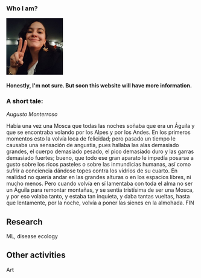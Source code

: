 ### Who I am?

<img align="center" width="150" height="150" src="images/Profile.jpg">

#### Honestly, I'm not sure. But soon this website will have more information. 


### A short tale: 


_Augusto Monterroso_

Había una vez una Mosca que todas las noches soñaba que era un Águila y que se encontraba volando por los Alpes y por los Andes.
En los primeros momentos esto la volvía loca de felicidad; pero pasado un tiempo le causaba una sensación de angustia, pues hallaba las alas demasiado grandes, el cuerpo demasiado pesado, el pico demasiado duro y las garras demasiado fuertes; bueno, que todo ese gran aparato le impedía posarse a gusto sobre los ricos pasteles o sobre las inmundicias humanas, así como sufrir a conciencia dándose topes contra los vidrios de su cuarto.
En realidad no quería andar en las grandes alturas o en los espacios libres, ni mucho menos.
Pero cuando volvía en sí lamentaba con toda el alma no ser un Águila para remontar montañas, y se sentía tristísima de ser una Mosca, y por eso volaba tanto, y estaba tan inquieta, y daba tantas vueltas, hasta que lentamente, por la noche, volvía a poner las sienes en la almohada.
FIN

## Research 

ML, disease ecology 

## Other activities 

Art
